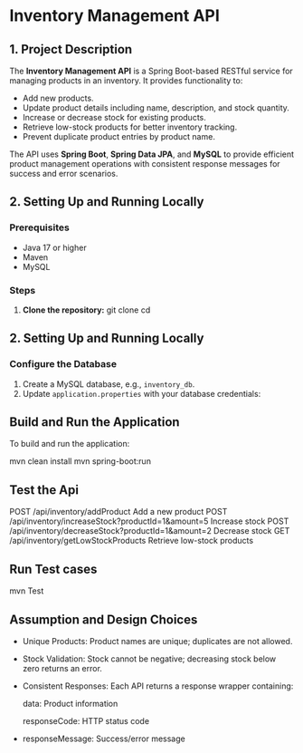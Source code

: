 # Inventory Management API

## 1. Project Description

The **Inventory Management API** is a Spring Boot-based RESTful service for managing products in an inventory. It provides functionality to:

- Add new products.
- Update product details including name, description, and stock quantity.
- Increase or decrease stock for existing products.
- Retrieve low-stock products for better inventory tracking.
- Prevent duplicate product entries by product name.

The API uses **Spring Boot**, **Spring Data JPA**, and **MySQL** to provide efficient product management operations with consistent response messages for success and error scenarios.


## 2. Setting Up and Running Locally

### Prerequisites
- Java 17 or higher
- Maven
- MySQL

### Steps

1. **Clone the repository:**
git clone <your-repo-url>
cd <your-project-folder>



## 2. Setting Up and Running Locally

### Configure the Database
1. Create a MySQL database, e.g., `inventory_db`.
2. Update `application.properties` with your database credentials:

## Build and Run the Application

To build and run the application:

mvn clean install
mvn spring-boot:run

## Test the Api

POST	/api/inventory/addProduct	Add a new product
POST	/api/inventory/increaseStock?productId=1&amount=5	Increase stock
POST	/api/inventory/decreaseStock?productId=1&amount=2	Decrease stock
GET	/api/inventory/getLowStockProducts	Retrieve low-stock products

## Run Test cases

mvn Test

## Assumption and Design Choices

- Unique Products: Product names are unique; duplicates are not allowed.

- Stock Validation: Stock cannot be negative; decreasing stock below zero returns an error.

- Consistent Responses: Each API returns a response wrapper containing:

  data: Product information

  responseCode: HTTP status code

- responseMessage: Success/error message





